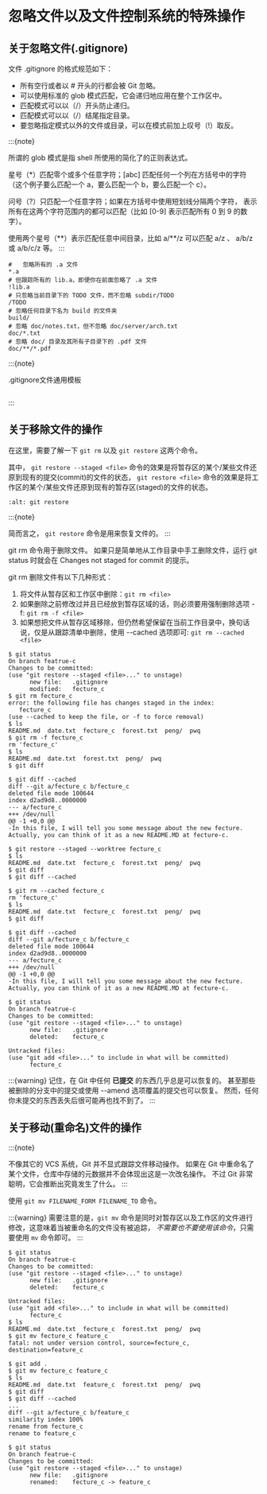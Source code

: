 # 忽略文件以及文件控制系统的特殊操作

## 关于忽略文件(.gitignore)

文件 .gitignore 的格式规范如下：

- 所有空行或者以 # 开头的行都会被 Git 忽略。
- 可以使用标准的 glob 模式匹配，它会递归地应用在整个工作区中。
- 匹配模式可以以（/）开头防止递归。
- 匹配模式可以以（/）结尾指定目录。
- 要忽略指定模式以外的文件或目录，可以在模式前加上叹号（!）取反。

:::{note}

所谓的 glob 模式是指 shell 所使用的简化了的正则表达式。

星号（\*）匹配零个或多个任意字符；\[abc\] 匹配任何一个列在方括号中的字符 （这个例子要么匹配一个 a，要么匹配一个 b，要么匹配一个 c）。

问号（?）只匹配一个任意字符；如果在方括号中使用短划线分隔两个字符， 表示所有在这两个字符范围内的都可以匹配（比如 \[0-9\] 表示匹配所有 0 到 9 的数字）。

使用两个星号（\*\*）表示匹配任意中间目录，比如 a/\*\*/z 可以匹配 a/z 、 a/b/z 或 a/b/c/z 等。
:::

```shell
#   忽略所有的 .a 文件
*.a
# 但跟踪所有的 lib.a，即便你在前面忽略了 .a 文件
!lib.a
# 只忽略当前目录下的 TODO 文件，而不忽略 subdir/TODO
/TODO
# 忽略任何目录下名为 build 的文件夹
build/
# 忽略 doc/notes.txt，但不忽略 doc/server/arch.txt
doc/*.txt
# 忽略 doc/ 目录及其所有子目录下的 .pdf 文件
doc/**/*.pdf
```

:::{note}

.gitignore文件通用模板

```{literalinclude} ./.gitignore.txt
```

:::

## 关于移除文件的操作

在这里，需要了解一下 `git rm` 以及 `git restore` 这两个命令。

其中， `git restore --staged <file>` 命令的效果是将暂存区的某个/某些文件还原到现有的提交(commit)的文件的状态， `git restore <file>` 命令的效果是将工作区的某个/某些文件还原到现有的暂存区(staged)的文件的状态。

```{image} ../img/git-restore.png
:alt: git restore
```

:::{note}

简而言之， `git restore` 命令是用来恢复文件的。
:::

git rm 命令用于删除文件。
如果只是简单地从工作目录中手工删除文件，运行 git status 时就会在 Changes not staged for commit 的提示。

git rm 删除文件有以下几种形式：

1. 将文件从暂存区和工作区中删除：`git rm <file>`
2. 如果删除之前修改过并且已经放到暂存区域的话，则必须要用强制删除选项 -f: `git rm -f <file>`
3. 如果想把文件从暂存区域移除，但仍然希望保留在当前工作目录中，换句话说，仅是从跟踪清单中删除，使用 --cached 选项即可: `git rm --cached <file>`

```shell
$ git status
On branch featrue-c
Changes to be committed:
(use "git restore --staged <file>..." to unstage)
      new file:   .gitignore
      modified:   fecture_c
$ git rm fecture_c
error: the following file has changes staged in the index:
   fecture_c
(use --cached to keep the file, or -f to force removal)
$ ls
README.md  date.txt  fecture_c  forest.txt  peng/  pwq
$ git rm -f fecture_c
rm 'fecture_c'
$ ls
README.md  date.txt  forest.txt  peng/  pwq
$ git diff

$ git diff --cached
diff --git a/fecture_c b/fecture_c
deleted file mode 100644
index d2ad9d8..0000000
--- a/fecture_c
+++ /dev/null
@@ -1 +0,0 @@
-In this file, I will tell you some message about the new fecture. Actually, you can think of it as a new README.MD at fecture-c.

$ git restore --staged --worktree fecture_c
$ ls
README.md  date.txt  fecture_c  forest.txt  peng/  pwq
$ git diff
$ git diff --cached
```

```shell
$ git rm --cached fecture_c
rm 'fecture_c'
$ ls
README.md  date.txt  fecture_c  forest.txt  peng/  pwq
$ git diff

$ git diff --cached
diff --git a/fecture_c b/fecture_c
deleted file mode 100644
index d2ad9d8..0000000
--- a/fecture_c
+++ /dev/null
@@ -1 +0,0 @@
-In this file, I will tell you some message about the new fecture. Actually, you can think of it as a new README.MD at fecture-c.

$ git status
On branch featrue-c
Changes to be committed:
(use "git restore --staged <file>..." to unstage)
      new file:   .gitignore
      deleted:    fecture_c

Untracked files:
(use "git add <file>..." to include in what will be committed)
      fecture_c
```

:::{warning}
记住，在 Git 中任何 **已提交** 的东西几乎总是可以恢复的。 甚至那些被删除的分支中的提交或使用 --amend 选项覆盖的提交也可以恢复。 然而，任何你未提交的东西丢失后很可能再也找不到了。
:::

## 关于移动(重命名)文件的操作

:::{note}

不像其它的 VCS 系统，Git 并不显式跟踪文件移动操作。 如果在 Git 中重命名了某个文件，仓库中存储的元数据并不会体现出这是一次改名操作。 不过 Git 非常聪明，它会推断出究竟发生了什么。
:::

使用 `git mv FILENAME_FORM FILENAME_TO` 命令。

:::{warning}
需要注意的是，`git mv` 命令是同时对暂存区以及工作区的文件进行修改，这意味着当被重命名的文件没有被追踪， *不需要也不要使用该命令*，只需要使用 `mv` 命令即可。
:::

```shell
$ git status
On branch featrue-c
Changes to be committed:
(use "git restore --staged <file>..." to unstage)
      new file:   .gitignore
      deleted:    fecture_c

Untracked files:
(use "git add <file>..." to include in what will be committed)
      fecture_c
$ ls
README.md  date.txt  fecture_c  forest.txt  peng/  pwq
$ git mv fecture_c feature_c
fatal: not under version control, source=fecture_c, destination=feature_c

$ git add .
$ git mv fecture_c feature_c
$ ls
README.md  date.txt  feature_c  forest.txt  peng/  pwq
$ git diff
$ git diff --cached
...
diff --git a/fecture_c b/feature_c
similarity index 100%
rename from fecture_c
rename to feature_c

$ git status
On branch featrue-c
Changes to be committed:
(use "git restore --staged <file>..." to unstage)
      new file:   .gitignore
      renamed:    fecture_c -> feature_c
```
